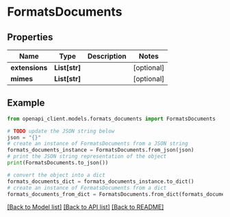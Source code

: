 # FormatsDocuments


## Properties

Name | Type | Description | Notes
------------ | ------------- | ------------- | -------------
**extensions** | **List[str]** |  | [optional] 
**mimes** | **List[str]** |  | [optional] 

## Example

```python
from openapi_client.models.formats_documents import FormatsDocuments

# TODO update the JSON string below
json = "{}"
# create an instance of FormatsDocuments from a JSON string
formats_documents_instance = FormatsDocuments.from_json(json)
# print the JSON string representation of the object
print(FormatsDocuments.to_json())

# convert the object into a dict
formats_documents_dict = formats_documents_instance.to_dict()
# create an instance of FormatsDocuments from a dict
formats_documents_from_dict = FormatsDocuments.from_dict(formats_documents_dict)
```
[[Back to Model list]](../README.md#documentation-for-models) [[Back to API list]](../README.md#documentation-for-api-endpoints) [[Back to README]](../README.md)


